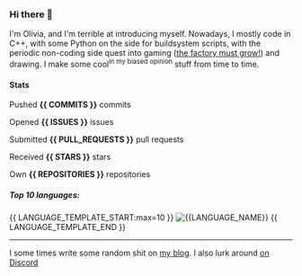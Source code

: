 ### Hi there 👋

I'm Olivia, and I'm terrible at introducing myself. Nowadays, I mostly code in C++, with some Python on the side for buildsystem scripts, with the periodic non-coding side quest into gaming ([the factory must grow!](https://www.factorio.com/)) and drawing. I make some cool<sup>in my biased opinion</sup> stuff from time to time.


#### Stats

Pushed **{{ COMMITS }}** commits

Opened **{{ ISSUES }}** issues

Submitted **{{ PULL_REQUESTS }}** pull requests

Received **{{ STARS }}** stars

Own **{{ REPOSITORIES }}** repositories

##### Top 10 languages:

{{ LANGUAGE_TEMPLATE_START:max=10 }}
![{{LANGUAGE_NAME}}](https://img.shields.io/static/v1?style=flat-square&label=%E2%A0%80&color=555&labelColor={{LANGUAGE_COLOR:uri}}&message={{LANGUAGE_NAME:uri}}%EF%B8%B1{{LANGUAGE_PERCENT:uri}}%25)
{{ LANGUAGE_TEMPLATE_END }}

---

I some times write some random shit on [my blog](https://lunarwatcher.github.io/posts/). I also lurk around [on Discord](https://discord.gg/bJgdwZJYXY)
